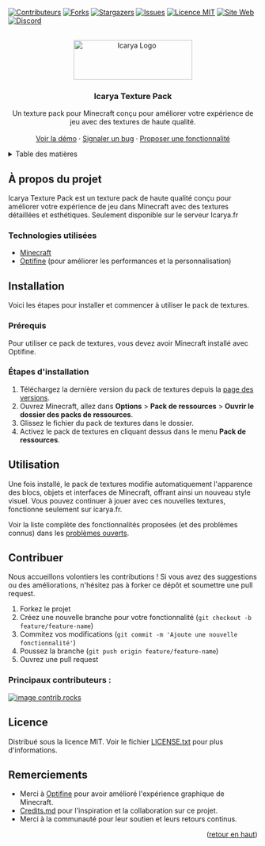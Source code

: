 <a id="readme-top"></a>

[![Contributeurs][contributors-shield]][contributors-url]
[![Forks][forks-shield]][forks-url]
[![Stargazers][stars-shield]][stars-url]
[![Issues][issues-shield]][issues-url]
[![Licence MIT][license-shield]][license-url]
[![Site Web][website-shield]][website-url]
[![Discord][discord-shield]][discord-url]

<br />
<div align="center">
  <a href="https://www.icarya.fr">
    <img src="https://www.icarya.fr/assets/images/b8afd6be7038dc40c6097a13855efba63bbfb1af.png" alt="Icarya Logo" width="240" height="80">
  </a>

  <h3 align="center">Icarya Texture Pack</h3>

  <p align="center">
    Un texture pack pour Minecraft conçu pour améliorer votre expérience de jeu avec des textures de haute qualité.
    <br />
    <br />
    <a href="https://github.com/Icarya/texturepack/releases">Voir la démo</a>
    ·
    <a href="https://github.com/Icarya/texturepack/issues/new?labels=bug&template=bug-report---.md">Signaler un bug</a>
    ·
    <a href="https://github.com/Icarya/texturepack/issues/new?labels=enhancement&template=feature-request---.md">Proposer une fonctionnalité</a>
  </p>
</div>

<details>
  <summary>Table des matières</summary>
  <ol>
    <li><a href="#à-propos-du-projet">À propos du projet</a></li>
    <li><a href="#installation">Installation</a></li>
    <li><a href="#utilisation">Utilisation</a></li>
    <li><a href="#contribuer">Contribuer</a></li>
    <li><a href="#licence">Licence</a></li>
    <li><a href="#contact">Contact</a></li>
    <li><a href="#remerciements">Remerciements</a></li>
  </ol>
</details>

## À propos du projet

Icarya Texture Pack est un texture pack de haute qualité conçu pour améliorer votre expérience de jeu dans Minecraft avec des textures détaillées et esthétiques. Seulement disponible sur le serveur Icarya.fr

### Technologies utilisées

* [Minecraft](https://www.minecraft.net)
* [Optifine](https://optifine.net) (pour améliorer les performances et la personnalisation)

## Installation

Voici les étapes pour installer et commencer à utiliser le pack de textures.

### Prérequis

Pour utiliser ce pack de textures, vous devez avoir Minecraft installé avec Optifine.

### Étapes d'installation

1. Téléchargez la dernière version du pack de textures depuis la [page des versions](https://github.com/Icarya/texturepack/releases).
2. Ouvrez Minecraft, allez dans **Options** > **Pack de ressources** > **Ouvrir le dossier des packs de ressources**.
3. Glissez le fichier du pack de textures dans le dossier.
4. Activez le pack de textures en cliquant dessus dans le menu **Pack de ressources**.

## Utilisation

Une fois installé, le pack de textures modifie automatiquement l'apparence des blocs, objets et interfaces de Minecraft, offrant ainsi un nouveau style visuel. Vous pouvez continuer à jouer avec ces nouvelles textures, fonctionne seulement sur icarya.fr.

Voir la liste complète des fonctionnalités proposées (et des problèmes connus) dans les [problèmes ouverts](https://github.com/Icarya/texturepack/issues).

## Contribuer

Nous accueillons volontiers les contributions ! Si vous avez des suggestions ou des améliorations, n'hésitez pas à forker ce dépôt et soumettre une pull request.

1. Forkez le projet
2. Créez une nouvelle branche pour votre fonctionnalité (`git checkout -b feature/feature-name`)
3. Commitez vos modifications (`git commit -m 'Ajoute une nouvelle fonctionnalité'`)
4. Poussez la branche (`git push origin feature/feature-name`)
5. Ouvrez une pull request

### Principaux contributeurs :

<a href="https://github.com/Icarya/texturepack/graphs/contributors">
  <img src="https://contrib.rocks/image?repo=Icarya/texturepack" alt="image contrib.rocks" />
</a>

## Licence

Distribué sous la licence MIT. Voir le fichier [LICENSE.txt](https://github.com/Icarya/texturepack/blob/main/LICENSE.txt) pour plus d'informations.

## Remerciements

* Merci à [Optifine](https://optifine.net) pour avoir amélioré l'expérience graphique de Minecraft.
* [Credits.md](https://github.com/Icarya/texturepack/blob/main/credits.md) pour l'inspiration et la collaboration sur ce projet.
* Merci à la communauté pour leur soutien et leurs retours continus.

<p align="right">(<a href="#readme-top">retour en haut</a>)</p>

<!-- MARKDOWN LINKS & IMAGES -->
[contributors-shield]: https://img.shields.io/github/contributors/Icarya/texturepack.svg?style=for-the-badge
[contributors-url]: https://github.com/Icarya/texturepack/graphs/contributors
[forks-shield]: https://img.shields.io/github/forks/Icarya/texturepack.svg?style=for-the-badge
[forks-url]: https://github.com/Icarya/texturepack/network/members
[stars-shield]: https://img.shields.io/github/stars/Icarya/texturepack.svg?style=for-the-badge
[stars-url]: https://github.com/Icarya/texturepack/stargazers
[issues-shield]: https://img.shields.io/github/issues/Icarya/texturepack.svg?style=for-the-badge
[issues-url]: https://github.com/Icarya/texturepack/issues
[license-shield]: https://img.shields.io/github/license/Icarya/texturepack.svg?style=for-the-badge
[license-url]: https://github.com/Icarya/texturepack/blob/main/LICENSE.txt
[website-shield]: https://img.shields.io/badge/website-www.icarya.fr-blue?style=for-the-badge
[website-url]: https://www.icarya.fr
[discord-shield]: https://img.shields.io/badge/discord-Join%20our%20server-7289DA?style=for-the-badge
[discord-url]: https://discord.gg/XkBTJD5Sj2
